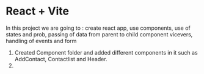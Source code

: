 # React + Vite

In this project we are going to :
    create react app,
    use components,
    use of states and prob,
    passing of data from parent to child component vicevers,
    handling of events and form
1. Created Component  folder and added different components in it such as AddContact, Contactlist and Header.
2. 